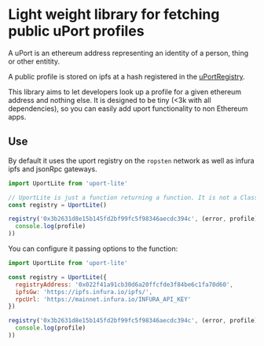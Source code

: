 # Light weight library for fetching public uPort profiles

A uPort is an ethereum address representing an identity of a person, thing or other entitity.

A public profile is stored on ipfs at a hash registered in the [uPortRegistry](https://github.com/ConsenSys/uport-registry).

This library aims to let developers look up a profile for a given ethereum address and nothing else. It is designed to be tiny (<3k with all dependencies),
so you can easily add uport functionality to non Ethereum apps.

## Use

By default it uses the uport registry on the `ropsten` network as well as infura ipfs and jsonRpc gateways.

```javascript
import UportLite from 'uport-lite'

// UportLite is just a function returning a function. It is not a Class so don't use `new`
const registry = UportLite()

registry('0x3b2631d8e15b145fd2bf99fc5f98346aecdc394c', (error, profile) =>
  console.log(profile)
))
```

You can configure it passing options to the function:

```javascript
import UportLite from 'uport-lite'

const registry = UportLite({
  registryAddress: '0x022f41a91cb30d6a20ffcfde3f84be6c1fa70d60',
  ipfsGw: 'https://ipfs.infura.io/ipfs/',
  rpcUrl: 'https://mainnet.infura.io/INFURA_API_KEY'
})

registry('0x3b2631d8e15b145fd2bf99fc5f98346aecdc394c', (error, profile) =>
  console.log(profile)
))
```
